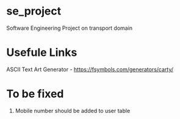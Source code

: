 # se_project

Software Engineering Project on transport domain

# Usefule Links

ASCII Text Art Generator - https://fsymbols.com/generators/carty/

# To be fixed

1. Mobile number should be added to user table
